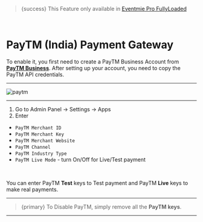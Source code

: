 
>{success} This Feature only available in [Eventmie Pro FullyLoaded](https://classiebit.com/eventmie-pro-fullyloaded)

<br>

# PayTM (India) Payment Gateway

To enable it, you first need to create a PayTM Business Account from **[PayTM Business](https://business.paytm.com)**. After setting up your account, you need to copy the PayTM API credentials.

---

![paytm](/images/fullyloaded/paytm.webp "paytm")

---


1. Go to Admin Panel -> Settings -> Apps
2. Enter 
- `PayTM Merchant ID` 
- `PayTM Merchant Key`
- `PayTM Merchant Website`
- `PayTM Channel`
- `PayTM Industry Type`
- `PayTM Live Mode` - turn On/Off for Live/Test payment


<br>

You can enter PayTM **Test** keys to Test payment and PayTM **Live** keys to make real payments.

---

>{primary} To Disable PayTM, simply remove all the **PayTM keys**.

---